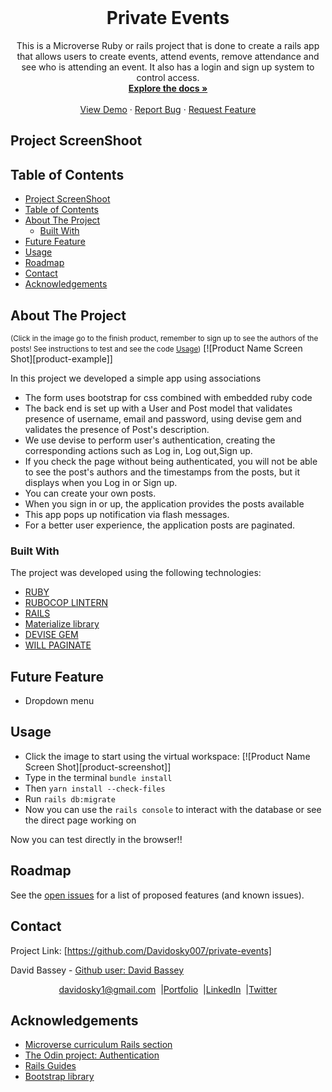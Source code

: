 
<!-- PROJECT LOGO -->
<br />
<p align="center">
  <h1 align="center"> Private Events</h1>
  <p align="center">
    This is a Microverse Ruby or rails project that is done to create a rails app that allows users to create events, attend events, remove attendance and see who is attending an event. It also has a login and sign up system to control access.
    <br />
    <a href="https://github.com/Davidosky007/Members-only"><strong>Explore the docs »</strong></a>
    <br />
    <br />
    <a href="https://github.com/Davidosky007/private-events">View Demo</a>
    ·
    <a href="https://github.com/Davidosky007/private-eventsy/issues">Report Bug</a>
    ·
    <a href="https://github.com/Davidosky007/private-events/issues">Request Feature</a>
  </p>
</p>

## Project ScreenShoot

<!-- <img src="./app/assets/images/members_only.png" width="1200px" height="500px" /> -->

## Table of Contents
- [Project ScreenShoot](#project-screenshoot)
- [Table of Contents](#table-of-contents)
- [About The Project](#about-the-project)
  - [Built With](#built-with)
- [Future Feature](#future-feature)
- [Usage](#usage)
- [Roadmap](#roadmap)
- [Contact](#contact)
- [Acknowledgements](#acknowledgements)
<!-- ABOUT THE PROJECT -->

## About The Project

<small>(Click in the image go to the finish product, remember to sign up to see the authors of the posts! 
  See instructions to test and see the code [Usage](#usage))</small>
[![Product Name Screen Shot][product-example]]

In this project we developed a simple app using associations
* The form uses bootstrap for css combined with embedded ruby code
* The back end is set up with a User and Post model that validates presence of username, email and password, using devise gem and validates the presence of Post's description.
* We use devise to perform user's authentication, creating the corresponding actions such as Log in, Log out,Sign up.
* If you check the page without being authenticated, you will not be able to see the post's authors and the timestamps from the posts, but it displays when you Log in or Sign up. 
* You can create your own posts.
* When you sign in or up, the application provides the posts available 
* This app pops up notification via flash messages.
* For a better user experience, the application posts are paginated. 

### Built With

The project was developed using the following technologies:

- [RUBY](https://www.ruby-lang.org/es/)
- [RUBOCOP LINTERN](https://github.com/microverseinc/linters-config/tree/master/ruby)
- [RAILS](https://rubyonrails.org/)
- [Materialize library](https://materializecss.com/)
- [DEVISE GEM](https://github.com/heartcombo/devise)
- [WILL PAGINATE](https://rubygems.org/gems/will_paginate/versions/3.1.0?locale=es)

## Future Feature

* Dropdown menu

## Usage

* Click the image to start using the virtual workspace:
[![Product Name Screen Shot][product-screenshot]]
* Type in the terminal `bundle install`
* Then `yarn install --check-files`
* Run  `rails db:migrate`
* Now you can use the `rails console` to interact with the database or see the direct page working on

Now you can test directly in the browser!!

## Roadmap

See the [open issues](https://github.com/Davidosky007/private-events/issues) for a list of proposed features (and known issues).

## Contact

<p align="center">

  Project Link: [https://github.com/Davidosky007/private-events]

<p align="center">

  David Bassey - [Github user: David Bassey](https://github.com/Davidosky007)
</p>
<p align="center" style="display: flex; justify-content: center; align-items: center;">
    <a target="_blank" href="https://mail.google.com/mail/?view=cm&fs=1&tf=1&to=davidosky1@gmail.com">
      davidosky1@gmail.com
    </a> &nbsp; |
    <a target="_blank" href="https://github.com/Davidosky007?tab=repositories">
        Portfolio
    </a> &nbsp; |
    <a target="_blank" href="https://www.linkedin.com/in/david-bassey-akan">
      LinkedIn
    </a> &nbsp; |
    <a target="_blank" href="https://twitter.com/Davidosky2">
      Twitter
    </a>
</p>

## Acknowledgements

- [Microverse curriculum Rails section](https://www.microverse.org/?grsf=6ns691)
- [The Odin project: Authentication](https://www.theodinproject.com/courses/ruby-on-rails/lessons/authentication)
- [Rails Guides](https://guides.rubyonrails.org)
- [Bootstrap library](https://getbootstrap.com/docs/5.0/utilities/colors/#dealing-with-specificity)